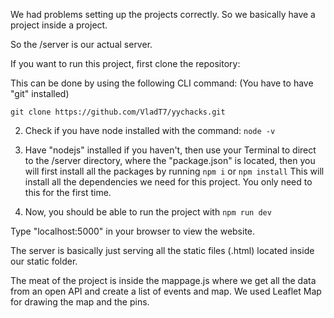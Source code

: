We had problems setting up the projects correctly. So we basically have a project inside a project.

So the /server is our actual server.

If you want to run this project, first clone the repository:

This can be done by using the following CLI command: (You have to have "git" installed)
```
git clone https://github.com/VladT7/yychacks.git
```

2. Check if you have node installed with the command:
``` node -v ```

3. Have "nodejs" installed if you haven't, then use your Terminal to direct to the /server directory, where the "package.json" is located,
then you will first install all the packages by running
``` npm i ``` or ``` npm install ```
This will install all the dependencies we need for this project. You only need to this for the first time.

4. Now, you should be able to run the project with
``` npm run dev ```

Type "localhost:5000" in your browser to view the website.

The server is basically just serving all the static files (.html) located inside our static folder.

The meat of the project is inside the mappage.js where we get all the data from an open API and create a list of events and map.
We used Leaflet Map for drawing the map and the pins.
